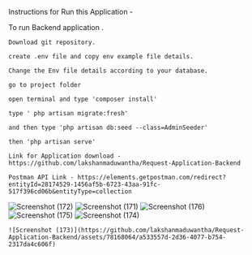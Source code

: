 Instructions for Run this Application -

To run Backend application .

    Download git repository.

    create .env file and copy env example file details.

    Change the Env file details according to your database.

    go to project folder

    open terminal and type 'composer install'

    type ' php artisan migrate:fresh'

    and then type 'php artisan db:seed --class=AdminSeeder'

    then 'php artisan serve'

    Link for Application download - https://github.com/lakshanmaduwantha/Request-Application-Backend

    Postman API Link - https://elements.getpostman.com/redirect?entityId=28174529-1456af5b-6723-43aa-91fc-517f396cd06b&entityType=collection


![Screenshot (172)](https://github.com/lakshanmaduwantha/Request-Application-Backend/assets/78168064/2e571595-cef7-43a4-8ce9-883f9aa5a968)
![Screenshot (171)](https://github.com/lakshanmaduwantha/Request-Application-Backend/assets/78168064/729efceb-1083-4433-8f45-1fdf7ecbc474)
![Screenshot (176)](https://github.com/lakshanmaduwantha/Request-Application-Backend/assets/78168064/c4f160e0-20de-4abd-823d-24a43413d10d)
![Screenshot (175)](https://github.com/lakshanmaduwantha/Request-Application-Backend/assets/78168064/1ac39098-c38c-4382-9122-edbd460a9ea8)
![Screenshot (174)](https://github.com/lakshanmaduwantha/Request-Application-Backend/assets/78168064/437ca6f1-9f1e-41c1-9729-03380759e4ee)

    ![Screenshot (173)](https://github.com/lakshanmaduwantha/Request-Application-Backend/assets/78168064/a533557d-2d36-4077-b754-2317da4c606f)

